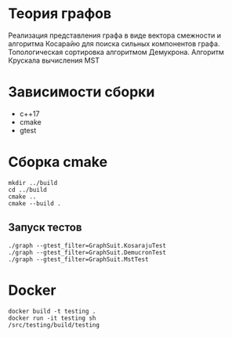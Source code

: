 # Теория графов

Реализация представления графа в виде вектора смежности и алгоритма Косарайю для поиска сильных компонентов графа.
Топологическая сортировка алгоритмом Демукрона. Алгоритм Крускала вычисления MST

# Зависимости сборки

* c++17
* cmake
* gtest

# Сборка cmake

``` shell
mkdir ../build
cd ../build
cmake ..
cmake --build .
```

## Запуск тестов

```shell 
./graph --gtest_filter=GraphSuit.KosarajuTest
./graph --gtest_filter=GraphSuit.DemucronTest
./graph --gtest_filter=GraphSuit.MstTest
```

# Docker

```shell
docker build -t testing .
docker run -it testing sh
/src/testing/build/testing
```
